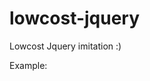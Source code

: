 # lowcost-jquery
Lowcost Jquery imitation :)

Example:

<code><script src="js/lowcost-jquery-1.0.0.js"></script>
<script>

$(document).ready(function() {

    $("#id").onkeyup = function() {
      if($("#id").value.length > 2) {
        ajaxy({
          type: "POST",
          url: "/example.php",
          data: "keyword="+this.value,
          success: function(data) {
            $("#resultId").innerHTML = xhr.responseText;
          }
        });
      }
    };

}
  
</script></code>
